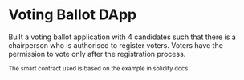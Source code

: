 # Voting Ballot DApp

Built a voting ballot application with 4 candidates such that there is a chairperson who is authorised to register voters. Voters have the permission to vote only after the registration process.

<small> The smart contract used is based on the example in solidity docs </small>

